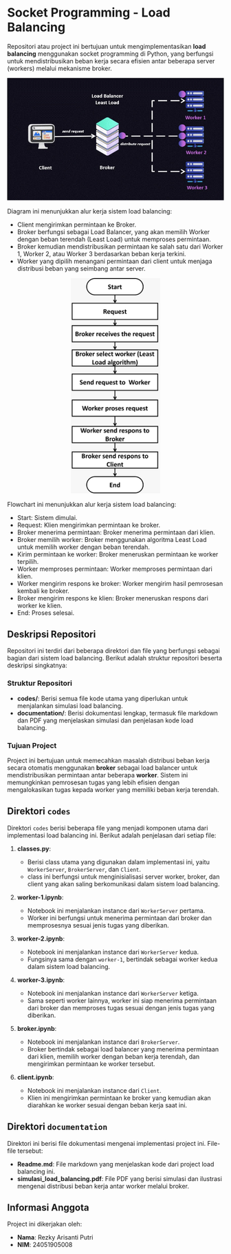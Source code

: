 
# Socket Programming - Load Balancing

Repositori atau project ini bertujuan untuk mengimplementasikan **load balancing** menggunakan socket programming di Python, yang berfungsi untuk mendistribusikan beban kerja secara efisien antar beberapa server (workers) melalui mekanisme broker.

<img src="/images/diagram.jpg">

Diagram ini menunjukkan alur kerja sistem load balancing:

- Client mengirimkan permintaan ke Broker.
- Broker berfungsi sebagai Load Balancer, yang akan memilih Worker dengan beban terendah (Least Load) untuk memproses permintaan.
- Broker kemudian mendistribusikan permintaan ke salah satu dari Worker 1, Worker 2, atau Worker 3 berdasarkan beban kerja terkini.
- Worker yang dipilih menangani permintaan dari client untuk menjaga distribusi beban yang seimbang antar server.

<div align="center">
    <img src="/images/flowchart.jpg" style="max-height: 500px;">
</div>

Flowchart ini menunjukkan alur kerja sistem load balancing:

- Start: Sistem dimulai.
- Request: Klien mengirimkan permintaan ke broker.
- Broker menerima permintaan: Broker menerima permintaan dari klien.
- Broker memilih worker: Broker menggunakan algoritma Least Load untuk memilih worker dengan beban terendah.
- Kirim permintaan ke worker: Broker meneruskan permintaan ke worker terpilih.
- Worker memproses permintaan: Worker memproses permintaan dari klien.
- Worker mengirim respons ke broker: Worker mengirim hasil pemrosesan kembali ke broker.
- Broker mengirim respons ke klien: Broker meneruskan respons dari worker ke klien.
- End: Proses selesai.

## Deskripsi Repositori

Repositori ini terdiri dari beberapa direktori dan file yang berfungsi sebagai bagian dari sistem load balancing. Berikut adalah struktur repositori beserta deskripsi singkatnya:

### Struktur Repositori

- **codes/**: Berisi semua file kode utama yang diperlukan untuk menjalankan simulasi load balancing. 
- **documentation/**: Berisi dokumentasi lengkap, termasuk file markdown dan PDF yang menjelaskan simulasi dan penjelasan kode load balancing.

### Tujuan Project

Project ini bertujuan untuk memecahkan masalah distribusi beban kerja secara otomatis menggunakan **broker** sebagai load balancer untuk mendistribusikan permintaan antar beberapa **worker**. Sistem ini memungkinkan pemrosesan tugas yang lebih efisien dengan mengalokasikan tugas kepada worker yang memiliki beban kerja terendah.

## Direktori `codes`

Direktori `codes` berisi beberapa file yang menjadi komponen utama dari implementasi load balancing ini. Berikut adalah penjelasan dari setiap file:

1. **classes.py**: 
   - Berisi class utama yang digunakan dalam implementasi ini, yaitu `WorkerServer`, `BrokerServer`, dan `Client`. 
   - class ini berfungsi untuk menginisialisasi server worker, broker, dan client yang akan saling berkomunikasi dalam sistem load balancing.

2. **worker-1.ipynb**:
   - Notebook ini menjalankan instance dari `WorkerServer` pertama. 
   - Worker ini berfungsi untuk menerima permintaan dari broker dan memprosesnya sesuai jenis tugas yang diberikan.

3. **worker-2.ipynb**:
   - Notebook ini menjalankan instance dari `WorkerServer` kedua. 
   - Fungsinya sama dengan `worker-1`, bertindak sebagai worker kedua dalam sistem load balancing.

4. **worker-3.ipynb**:
   - Notebook ini menjalankan instance dari `WorkerServer` ketiga.
   - Sama seperti worker lainnya, worker ini siap menerima permintaan dari broker dan memproses tugas sesuai dengan jenis tugas yang diberikan.

5. **broker.ipynb**:
   - Notebook ini menjalankan instance dari `BrokerServer`. 
   - Broker bertindak sebagai load balancer yang menerima permintaan dari klien, memilih worker dengan beban kerja terendah, dan mengirimkan permintaan ke worker tersebut.

6. **client.ipynb**:
   - Notebook ini menjalankan instance dari `Client`.
   - Klien ini mengirimkan permintaan ke broker yang kemudian akan diarahkan ke worker sesuai dengan beban kerja saat ini.

## Direktori `documentation`

Direktori ini berisi file dokumentasi mengenai implementasi project ini. File-file tersebut:

- **Readme.md**: File markdown yang menjelaskan kode dari project load balancing ini.
- **simulasi_load_balancing.pdf**: File PDF yang berisi simulasi dan ilustrasi mengenai distribusi beban kerja antar worker melalui broker.

## Informasi Anggota

Project ini dikerjakan oleh:

- **Nama**: Rezky Arisanti Putri
- **NIM**: 24051905008

